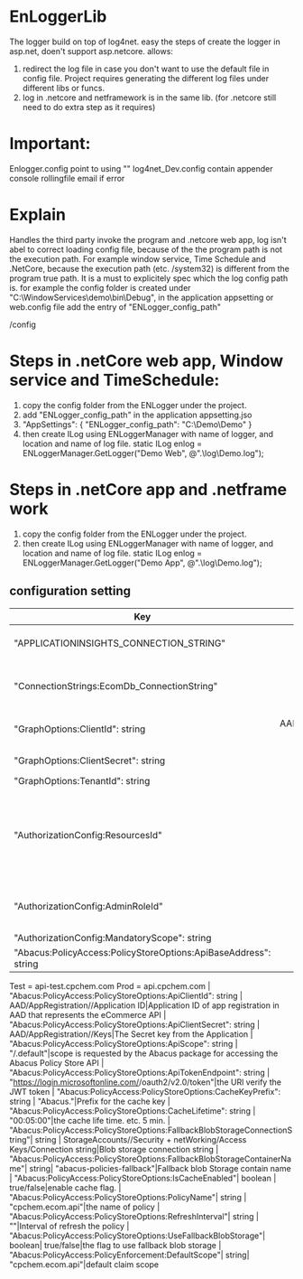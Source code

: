# EnLoggerLib
The logger build on top of log4net. easy the steps of create the logger in asp.net, doen't support asp.netcore.
allows:
1. redirect the log file in case you don't want to use the default file in config file. Project requires generating the different log files under different libs or funcs.
2. log in .netcore and netframework is in the same lib. (for .netcore still need to do extra step as it requires)


# Important: 

Enlogger.config point to using 
"<add key="log4netconfig_dev" value ="log4net_Dev.config"/>"
log4net_Dev.config contain appender
console
rollingfile
email if error



# Explain 
Handles the third party invoke the program and .netcore web app, log isn't abel to correct loading config file, because of the the program path is not the execution path. 
For example window service, Time Schedule and .NetCore, because the execution path (etc. /system32) is different from the program true path.
It is a must to explicitely spec which the log config path is.
for example the config folder is created under "C:\WindowServices\demo\bin\Debug\", in the application appsetting or web.config file add the entry of "ENLogger_config_path"

  <appSettings>
    <add key="ENLogger_config_path" value="C:\WindowServices\demo\bin\Debug\" />
  </appSettings>
/config

# Steps in .netCore web app, Window service and TimeSchedule:

1. copy the config folder from the ENLogger under the project.
2. add "ENLogger_config_path" in the application appsetting.jso 
3.   "AppSettings": {
    "ENLogger_config_path": "C:\\Demo\\Demo"
  }
3. then create ILog using ENLoggerManager with name of logger, and location and name of log file.
static ILog enlog = ENLoggerManager.GetLogger("Demo Web", @".\log\Demo.log");

# Steps in .netCore app and .netframe work 

1. copy the config folder from the ENLogger under the project.
3. then create ILog using ENLoggerManager with name of logger, and location and name of log file.
static ILog enlog = ENLoggerManager.GetLogger("Demo App", @".\log\Demo.log");
## configuration setting
| Key        | Type  | Source and Value |Defintion
| -----------|:-----:| :-----:|-----:|
|  "APPLICATIONINSIGHTS_CONNECTION_STRING"|  string | <appInsight>/Configure/Properties/"Connection String"|Connection string to the AppInsight
|  "ConnectionStrings:EcomDb_ConnectionString"| string | <azSql>/Setting/Connection strings"|Connection string to the Az SqlServer
|  "GraphOptions:ClientId": string | AAD/AppRegistration/<App>/Application ID|Application ID of app registration in AAD that represents the eCommerce API
|  "GraphOptions:ClientSecret": string | AAD/AppRegistration/<AppName>/Keys|The Secret key from the Application
|  "GraphOptions:TenantId": string | AAD/Properties/Tenant ID|the ID of tenant
|  "AuthorizationConfig:ResourcesId"| string| AAD/<App>/ObjectID|Object ID of app registration in AAD that represents the eCommerce API
|  "AuthorizationConfig:AdminRoleId"| string | "Administrators role defined on the eCommerce API. Different GUID per environment."|Represent the admin role in Ecommerce
|  "AuthorizationConfig:MandatoryScope": string | "eCommerce.FullAccess"|Authentication Claim scope
|  "Abacus:PolicyAccess:PolicyStoreOptions:ApiBaseAddress": string | "https://<APIM Hostname>/auth-policies"|Dev = api-dev.cpchem.com
Test = api-test.cpchem.com
Prod = api.cpchem.com
|  "Abacus:PolicyAccess:PolicyStoreOptions:ApiClientId": string | AAD/AppRegistration/<App>/Application ID|Application ID of app registration in AAD that represents the eCommerce API
|  "Abacus:PolicyAccess:PolicyStoreOptions:ApiClientSecret": string | AAD/AppRegistration/<AppName>/Keys|The Secret key from the Application
|  "Abacus:PolicyAccess:PolicyStoreOptions:ApiScope": string | "<App ID URI>/.default"|scope is requested by the Abacus package for accessing the Abacus Policy Store API
|  "Abacus:PolicyAccess:PolicyStoreOptions:ApiTokenEndpoint": string | "https://login.microsoftonline.com/<tenantID>/oauth2/v2.0/token"|the URl verify the JWT token
|  "Abacus:PolicyAccess:PolicyStoreOptions:CacheKeyPrefix": string | "Abacus."|Prefix for the cache key
|  "Abacus:PolicyAccess:PolicyStoreOptions:CacheLifetime": string | "00:05:00"|the cache life time. etc. 5 min.
|  "Abacus:PolicyAccess:PolicyStoreOptions:FallbackBlobStorageConnectionString"| string | StorageAccounts/<Storage>/Security + netWorking/Access Keys/Connection string|Blob storage connection string
|  "Abacus:PolicyAccess:PolicyStoreOptions:FallbackBlobStorageContainerName"| string| "abacus-policies-fallback"|Fallback blob Storage contain name
|  "Abacus:PolicyAccess:PolicyStoreOptions:IsCacheEnabled"| boolean | true/false|enable cache flag.
|  "Abacus:PolicyAccess:PolicyStoreOptions:PolicyName"| string | "cpchem.ecom.api"|the name of policy
|  "Abacus:PolicyAccess:PolicyStoreOptions:RefreshInterval"| string | ""|Interval of refresh the policy
|  "Abacus:PolicyAccess:PolicyStoreOptions:UseFallbackBlobStorage"| boolean| true/false|the flag to use fallback blob storage
|  "Abacus:PolicyAccess:PolicyEnforcement:DefaultScope"| string| "cpchem.ecom.api"|default claim scope
